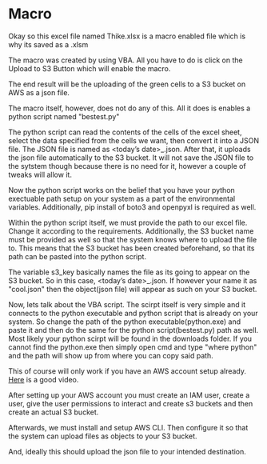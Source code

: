 # Macro

Okay so this excel file named Thike.xlsx is a macro enabled file which is why its saved as a .xlsm

The macro was created by using VBA. All you have to do is click on the Upload to S3 Button which will enable the macro. 

The end result will be the uploading of the green cells to a S3 bucket on AWS as a json file.

The macro itself, however, does not do any of this. All it does is enables a python script named "bestest.py" 

The python script can read the contents of the cells of the excel sheet, select the data specified from the cells we want, then convert it into 
a JSON file. The JSON file is named as  <today’s date>_<tab name>.json. After that, it uploads the json file automatically to the S3 bucket.
It will not save the JSON file to the sytstem though because there is no need for it, however a couple of tweaks will allow it.

Now the python script works on the belief that you have your python exectuable path setup on your system as a part of the environmental variables. Additionally, pip install of boto3 and openpyxl is required as well. 

Within the python script itself, we must provide the path to our excel file. Change it according to the requirements. Additionally, the S3 bucket name must be provided as well so that the system knows where to upload the file to. This means that the S3 bucket has been created beforehand, so that its path can be pasted into the python script. 

The variable s3_key basically names the file as its going to appear on the S3 bucket. So in this case, <today’s date>_<tab name>.json. If however your name it as "cool.json" then the object(json file) will appear as such on your S3 bucket. 

Now, lets talk about the VBA script. The scirpt itself is very simple and it connects to the python executable and python script that is already on your system. So change the path of the python executable(python.exe) and paste it and then do the same for the python script(bestest.py) path as well. Most likely your python scirpt will be found in the downloads folder. If you cannot find the python.exe then simply open cmd and type "where python" and the path will show up from where you can copy said path.




This of course will only work if you have an AWS account setup already. [Here]([url](https://www.youtube.com/watch?v=XhW17g73fvY)) is a good video. 

After setting up your AWS account you must create an IAM user, create a user, give the user permissions to interact and create s3 buckets and then create an actual S3 bucket. 

Afterwards, we must install and setup AWS CLI. Then configure it so that the system can upload files as objects to your S3 bucket. 

And, ideally this should upload the json file to your intended destination.

